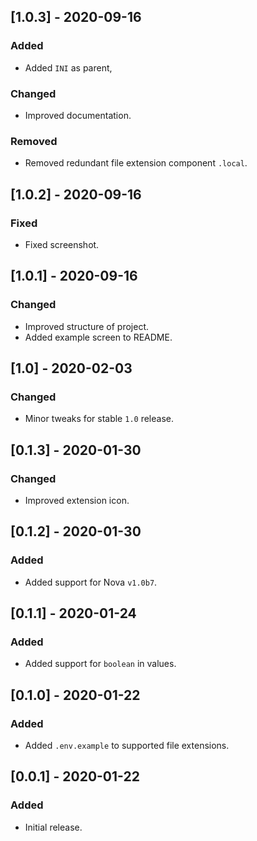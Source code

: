## [1.0.3] - 2020-09-16
### Added
- Added `INI` as parent,
### Changed
- Improved documentation.
### Removed
- Removed redundant file extension component `.local`.

## [1.0.2] - 2020-09-16
### Fixed
- Fixed screenshot.

## [1.0.1] - 2020-09-16
### Changed
- Improved structure of project.
- Added example screen to README.

## [1.0] - 2020-02-03
### Changed
- Minor tweaks for stable `1.0` release.

## [0.1.3] - 2020-01-30
### Changed
- Improved extension icon.

## [0.1.2] - 2020-01-30
### Added
- Added support for Nova `v1.0b7`.

## [0.1.1] - 2020-01-24
### Added
- Added support for `boolean` in values.

## [0.1.0] - 2020-01-22
### Added
- Added `.env.example` to supported file extensions.

## [0.0.1] - 2020-01-22
### Added
- Initial release.